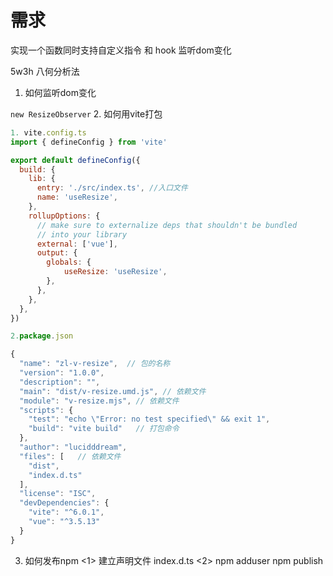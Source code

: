 # 需求

实现一个函数同时支持自定义指令 和 hook 监听dom变化

5w3h 八何分析法
1. 如何监听dom变化

``` new ResizeObserver ```
2. 如何用vite打包

```js
1. vite.config.ts
import { defineConfig } from 'vite'

export default defineConfig({
  build: {
    lib: {
      entry: './src/index.ts', //入口文件
      name: 'useResize',
    },
    rollupOptions: {
      // make sure to externalize deps that shouldn't be bundled
      // into your library
      external: ['vue'],
      output: {
        globals: {
            useResize: 'useResize',
        },
      },
    },
  },
}) 

2.package.json

{
  "name": "zl-v-resize",  // 包的名称
  "version": "1.0.0",
  "description": "",
  "main": "dist/v-resize.umd.js", // 依赖文件
  "module": "v-resize.mjs", // 依赖文件
  "scripts": {
    "test": "echo \"Error: no test specified\" && exit 1",
    "build": "vite build"   // 打包命令
  },
  "author": "lucidddream",
  "files": [   // 依赖文件
    "dist",
    "index.d.ts"
  ],
  "license": "ISC",
  "devDependencies": {
    "vite": "^6.0.1",
    "vue": "^3.5.13"
  }
}

```
3. 如何发布npm
<1> 建立声明文件 index.d.ts
<2> npm adduser npm publish


